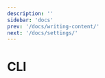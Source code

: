 ```yaml
---
description: ''
sidebar: 'docs'
prev: '/docs/writing-content/'
next: '/docs/settings/'
---
```


# CLI
